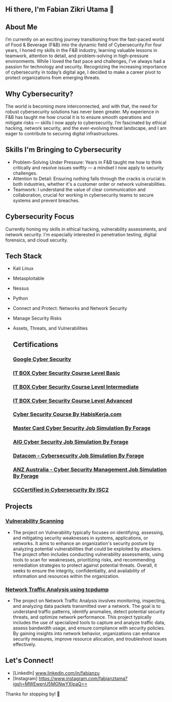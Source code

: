 ## Hi there, I'm Fabian Zikri Utama 👋
## About Me
I’m currently on an exciting journey transitioning from the fast-paced world of Food & Beverage (F&B) into the dynamic field of Cybersecurity.For four years, I honed my skills in the F&B industry, learning valuable lessons in teamwork, attention to detail, and problem-solving in high-pressure environments. While I loved the fast pace and challenges, I’ve always had a passion for technology and security. Recognizing the increasing importance of cybersecurity in today’s digital age, I decided to make a career pivot to protect organizations from emerging threats.
## Why Cybersecurity?
The world is becoming more interconnected, and with that, the need for robust cybersecurity solutions has never been greater. My experience in F&B has taught me how crucial it is to ensure smooth operations and mitigate risks — skills I now apply to cybersecurity. I’m fascinated by ethical hacking, network security, and the ever-evolving threat landscape, and I am eager to contribute to securing digital infrastructures.
## Skills I'm Bringing to Cybersecurity
- Problem-Solving Under Pressure: Years in F&B taught me how to think critically and resolve issues swiftly — a mindset I now apply to security challenges.
- Attention to Detail: Ensuring nothing falls through the cracks is crucial in both industries, whether it's a customer order or network vulnerabilities.
- Teamwork: I understand the value of clear communication and collaboration, crucial for working in cybersecurity teams to secure systems and prevent breaches.
## Cybersecurity Focus
Currently honing my skills in ethical hacking, vulnerability assessments, and network security. I'm especially interested in penetration testing, digital forensics, and cloud security.
## Tech Stack
- Kali Linux
- Metasploitable
- Nessus
- Python
- Connect and Protect: Networks and Network Security
- Manage Security Risks
- Assets, Threats, and Vulnerabilities

  ## Certifications
  ### [Google Cyber Security](https://www.coursera.org/account/accomplishments/professional-cert/UZ5TDKIZLSLX)
  ### [IT BOX Cyber Security Course Level Basic](https://itbox.id/certificate-verifier/139414075-13ECBB898-12CE9C6B3/)
  ### [IT BOX Cyber Security Course Level Intermediate](https://itbox.id/certificate-verifier/139414075-1395F0468-12CE9C6B3/)
  ### [IT BOX Cyber Security Course Level Advanced](https://itbox.id/certificate-verifier/139414075-1395F29E7-12CE9C6B3/)
  ### [Cyber Security Course By HabisKerja.com](https://drive.google.com/file/d/1i-OMxNAPMeax3RG2F7HX33pHIBRZ71RW/view?usp=drive_link)
  ### [Master Card Cyber Security Job Simulation By Forage](https://forage-uploads-prod.s3.amazonaws.com/completion-certificates/mastercard/vcKAB5yYAgvemepGQ_Mastercard_vKKZLz3w23gpAxRQ7_1728104002457_completion_certificate.pdf)
  ### [AIG Cyber Security Job Simulation By Forage](https://forage-uploads-prod.s3.amazonaws.com/completion-certificates/AIG/2ZFnEGEDKTQMtEv9C_AIG_vKKZLz3w23gpAxRQ7_1728110776883_completion_certificate.pdf)
  ### [Datacom - Cybersecurity Job Simulation By Forage](https://forage-uploads-prod.s3.amazonaws.com/completion-certificates/Datacom/yTszJTvkHFBH6zAn3_Datacom_vKKZLz3w23gpAxRQ7_1729515348484_completion_certificate.pdf)
  ### [ANZ Australia - Cyber Security Management Job Simulation By Forage](https://forage-uploads-prod.s3.amazonaws.com/completion-certificates/ANZ/Hf4QMESoFeQwXPsiH_ANZ%20Australia_vKKZLz3w23gpAxRQ7_1729515937646_completion_certificate.pdf)
  ### [CCCertified in Cybersecurity By ISC2](https://drive.google.com/file/d/1zTTUFZw7g0sO42YObBlR6kKGgp5WZaGn/view?usp=sharing)
  
## Projects
### [Vulnerability Scanning](https://github.com/fabzutama/Vulnerability-Scanning-Project)
- The project on Vulnerability typically focuses on identifying, assessing, and mitigating security weaknesses in systems, applications, or networks. It aims to enhance an organization's security posture by analyzing potential vulnerabilities that could be exploited by attackers. The project often includes conducting vulnerability assessments, using tools to scan for weaknesses, prioritizing risks, and recommending remediation strategies to protect against potential threats. Overall, it seeks to ensure the integrity, confidentiality, and availability of information and resources within the organization.
### [Network Traffic Analysis using tcpdump](https://github.com/fabzutama/network-traffic-analysis)
- The project on Network Traffic Analysis involves monitoring, inspecting, and analyzing data packets transmitted over a network. The goal is to understand traffic patterns, identify anomalies, detect potential security threats, and optimize network performance. This project typically includes the use of specialized tools to capture and analyze traffic data, assess bandwidth usage, and ensure compliance with security policies. By gaining insights into network behavior, organizations can enhance security measures, improve resource allocation, and troubleshoot issues effectively.

## Let's Connect!
- [LinkedIn] www.linkedin.com/in/fabianzu
- [Instagram] https://www.instagram.com/fabianztama?igsh=MWEwenU5MGNwYXlpaQ==

Thanks for stopping by! 🚀
